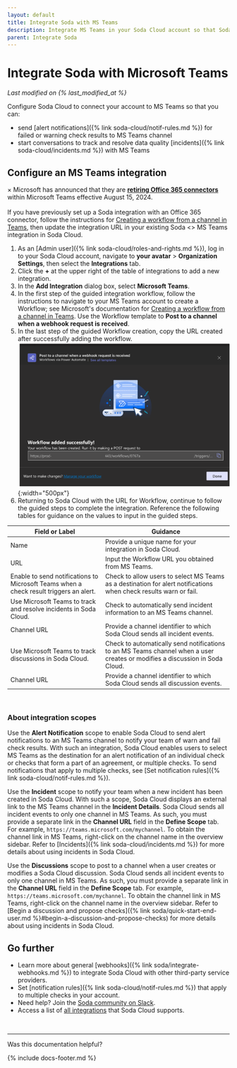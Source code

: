 ```yaml
---
layout: default
title: Integrate Soda with MS Teams
description: Integrate MS Teams in your Soda Cloud account so that Soda sends alert notifications and incident events to your MS Teams conversation.
parent: Integrate Soda
---
```


# Integrate Soda with Microsoft Teams 
<!--Linked to UI, access Shlink-->
*Last modified on {% last_modified_at %}*

Configure Soda Cloud to connect your account to MS Teams so that you can:

* send [alert notifications]({% link soda-cloud/notif-rules.md %}) for failed or warning check results to MS Teams channel
* start conversations to track and resolve data quality [incidents]({% link soda-cloud/incidents.md %}) with MS Teams


## Configure an MS Teams integration

<div class="info">
  <span class="closebtn" onclick="this.parentElement.style.display='none';">&times;</span>
  Microsoft has announced that they are <strong><a href="https://devblogs.microsoft.com/microsoft365dev/retirement-of-office-365-connectors-within-microsoft-teams/">retiring Office 365 connectors</a></strong> within Microsoft Teams effective August 15, 2024. <br /><br />
  If you have previously set up a Soda integration with an Office 365 connector, follow the instructions for <a href="https://support.microsoft.com/en-us/office/creating-a-workflow-from-a-channel-in-teams-242eb8f2-f328-45be-b81f-9817b51a5f0e" target="_blank">Creating a workflow from a channel in Teams</a>, then update the integration URL in your existing Soda <> MS Teams integration in Soda Cloud.   
</div>

1. As an [Admin user]({% link soda-cloud/roles-and-rights.md %}), log in to your Soda Cloud account, navigate to **your avatar** > **Organization Settings**, then select the **Integrations** tab.
2. Click the **+** at the upper right of the table of integrations to add a new integration. 
3. In the **Add Integration** dialog box, select **Microsoft Teams**.
4. In the first step of the guided integration workflow, follow the instructions to navigate to your MS Teams account to create a Workflow; see Microsoft's documentation for <a href="https://support.microsoft.com/en-us/office/creating-a-workflow-from-a-channel-in-teams-242eb8f2-f328-45be-b81f-9817b51a5f0e" target="_blank">Creating a workflow from a channel in Teams</a>. Use the Workflow template to **Post to a channel when a webhook request is received**.
5. In the last step of the guided Workflow creation, copy the URL created after successfully adding the workflow. <br />
![workflow-url](/assets/images/workflow-url.png){:width="500px"}
6. Returning to Soda Cloud with the URL for Workflow, continue to follow the guided steps to complete the integration. Reference the following tables for guidance on the values to input in the guided steps. <br /> 

| Field or Label  |  Guidance |
| --------------- |  -------- |
| Name | Provide a unique name for your integration in Soda Cloud.|
| URL | Input the Workflow URL you obtained from MS Teams.|
| Enable to send notifications to Microsoft Teams when a check result triggers an alert. | Check to allow users to select MS Teams as a destination for alert notifications when check results warn or fail. |  
| Use Microsoft Teams to track and resolve incidents in Soda Cloud. | Check to automatically send incident information to an MS Teams channel.|
| Channel URL | Provide a channel identifier to which Soda Cloud sends all incident events. |
| Use Microsoft Teams to track discussions in Soda Cloud. | Check to automatically send notifications to an MS Teams channel when a user creates or modifies a discussion in Soda Cloud. |  
| Channel URL | Provide a channel identifier to which Soda Cloud sends all discussion events. |

<br />


### About integration scopes

Use the **Alert Notification** scope to enable Soda Cloud to send alert notifications to an MS Teams channel to notify your team of warn and fail check results. With such an integration, Soda Cloud enables users to select MS Teams as the destination for an alert notification of an individual check or checks that form a part of an agreement, or multiple checks. To send notifications that apply to multiple checks, see [Set notification rules]({% link soda-cloud/notif-rules.md %}). 

Use the **Incident** scope to notify your team when a new incident has been created in Soda Cloud. With such a scope, Soda Cloud displays an external link to the MS Teams channel in the **Incident Details**. Soda Cloud sends all incident events to only one channel in MS Teams. As such, you must provide a separate link in the **Channel URL** field in the **Define Scope** tab. For example, `https://teams.microsoft.com/mychannel`. To obtain the channel link in MS Teams, right-click on the channel name in the overview sidebar. Refer to [Incidents]({% link soda-cloud/incidents.md %}) for more details about using incidents in Soda Cloud.

Use the **Discussions** scope to post to a channel when a user creates or modifies a Soda Cloud discussion. Soda Cloud sends all incident events to only one channel in MS Teams. As such, you must provide a separate link in the **Channel URL** field in the **Define Scope** tab. For example, `https://teams.microsoft.com/mychannel`. To obtain the channel link in MS Teams, right-click on the channel name in the overview sidebar. Refer to [Begin a discussion and propose checks]({% link soda/quick-start-end-user.md %}#begin-a-discussion-and-propose-checks) for more details about using incidents in Soda Cloud.

## Go further

* Learn more about general [webhooks]({% link soda/integrate-webhooks.md %}) to integrate Soda Cloud with other third-party service providers.
* Set [notification rules]({% link soda-cloud/notif-rules.md %}) that apply to multiple checks in your account. 
* Need help? Join the <a href="https://community.soda.io/slack" target="_blank"> Soda community on Slack</a>.
* Access a list of <a href="https://www.soda.io/integrations" target="_blank">all integrations</a> that Soda Cloud supports.
<br />

---

Was this documentation helpful?

<!-- LikeBtn.com BEGIN -->
<span class="likebtn-wrapper" data-theme="tick" data-i18n_like="Yes" data-ef_voting="grow" data-show_dislike_label="true" data-counter_zero_show="true" data-i18n_dislike="No"></span>
<script>(function(d,e,s){if(d.getElementById("likebtn_wjs"))return;a=d.createElement(e);m=d.getElementsByTagName(e)[0];a.async=1;a.id="likebtn_wjs";a.src=s;m.parentNode.insertBefore(a, m)})(document,"script","//w.likebtn.com/js/w/widget.js");</script>
<!-- LikeBtn.com END -->

{% include docs-footer.md %}
